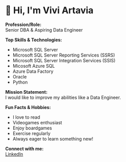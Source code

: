# 👋 Hi, I'm Vivi Artavia

**Profession/Role:**  
Senior DBA & Aspiring Data Engineer

**Top Skills & Technologies:**  
- Microsoft SQL Server
- Microsoft SQL Server Reporting Services (SSRS)
- Microsoft SQL Server Integration Services (SSIS)
- Micosoft Azure SQL
- Azure Data Factory
- Oracle  
- Python  

**Mission Statement:**  
I would like to improve my abilities like a Data Engineer.

**Fun Facts & Hobbies:**  
- I love to read  
- Videogames enthusiast  
- Enjoy boardgames  
- Exercise regularly  
- Always eager to learn something new!  

**Connect with me:**  
[LinkedIn](https://www.linkedin.com/in/viviartaviadba/)

<!--
### 🌟 Featured Projects
*Coming soon!*
-->
